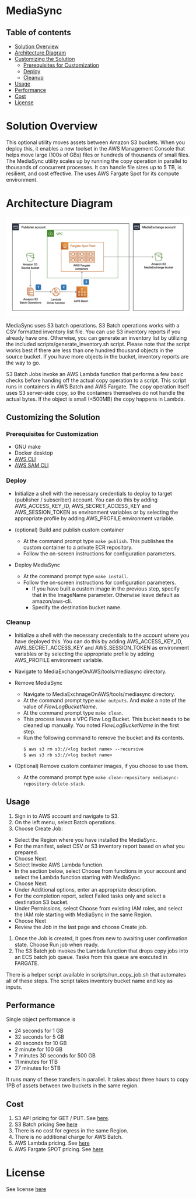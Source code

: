 # MediaSync

## Table of contents

- [Solution Overview](#solution-overview)
- [Architecture Diagram](#architecture-diagram)
- [Customizing the Solution](#customizing-the-solution)
  - [Prerequisites for Customization](#prerequisites-for-customization)
  - [Deploy](#deploy)
  - [Cleanup](#cleanup)
- [Usage](#usage)
- [Performance](#performance)
- [Cost](#cost)
- [License](#license)

<a name="solution-overview"></a>
# Solution Overview
This optional utility moves assets between Amazon S3 buckets. When you deploy this, it enables a new toolset in the AWS Management Console that helps move large (100s of GBs) files or hundreds of thousands of small files. The MediaSync utility scales up by running the copy operation in parallel to thousands of concurrent processes. It can handle file sizes up to 5 TB, is resilient, and cost effective. The uses AWS Fargate Spot for its compute environment.

<a name="architecture-diagram"></a>
# Architecture Diagram
![Architecture](images/mediasync.jpeg)

MediaSync uses S3 batch operations. S3 Batch operations works with a CSV formatted inventory list file. You can use S3 inventory reports if you already have one. Otherwise, you can generate an inventory list by utilizing the included scripts/generate_inventory.sh script. Please note that the script works best if there are less than one hundred thousand objects in the source bucket. If you have more objects in the bucket, inventory reports are the way to go.

S3 Batch Jobs invoke an AWS Lambda function that performs a few basic checks before handing off the actual copy operation to a script. This script runs in containers in AWS Batch and AWS Fargate. The copy operation itself uses S3 server-side copy, so the containers themselves do not handle the actual bytes. If the object is small (<500MB) the copy happens in Lambda.


<a name="customizing-the-solution"></a>
## Customizing the Solution

<a name="prerequisites-for-customization"></a>
### Prerequisites for Customization
* GNU make
* Docker desktop
* [AWS CLI](https://docs.aws.amazon.com/cli/latest/userguide/cli-chap-install.html)
* [AWS SAM CLI](https://docs.aws.amazon.com/serverless-application-model/latest/developerguide/serverless-sam-cli-install.html)

<a name="deploy"></a>
### Deploy

* Initialize a shell with the necessary credentials to deploy to target (publisher / subscriber) account. You can do this by adding AWS_ACCESS_KEY_ID, AWS_SECRET_ACCESS_KEY and AWS_SESSION_TOKEN as environment variables or by selecting the appropriate profile by adding AWS_PROFILE environment variable.
* (optional) Build and publish custom container
  * At the command prompt type `make publish`. This publishes the custom container to a private ECR repository.
  * Follow the on-screen instructions for configuration parameters.

* Deploy MediaSync
  * At the command prompt type `make install`.
  * Follow the on-screen instructions for configuration parameters.
    * If you have built a custom image in the previous step, specify that in the ImageName parameter. Otherwise leave default as amazon/aws-cli.
    * Specify the destination bucket name.

<a name="cleanup"></a>
### Cleanup

* Initialize a shell with the necessary credentials to the account where you have deployed this. You can do this by adding AWS_ACCESS_KEY_ID, AWS_SECRET_ACCESS_KEY and AWS_SESSION_TOKEN as environment variables or by selecting the appropriate profile by adding AWS_PROFILE environment variable.

* Navigate to MediaExchangeOnAWS/tools/mediasync directory.
* Remove MediaSync
  * Navigate to MediaExchnageOnAWS/tools/mediasync directory.
  * At the command prompt type `make outputs`. And make a note of the value of _FlowLogBucketName_.
  * At the command prompt type `make clean`.
  * This process leaves a VPC Flow Log Bucket. This bucket needs to be cleaned up manually. You noted _FlowLogBucketName_ in the first step.
  * Run the following command to remove the bucket and its contents.
    ```
    $ aws s3 rm s3://<log bucket name> --recursive
    $ aws s3 rb s3://<log bucket name>
    ```
* (Optional) Remove custom container images, if you choose to use them.
  *  At the command prompt type `make clean-repository mediasync-repository-delete-stack`.

<a name="usage"></a>
## Usage

1. Sign in to AWS account and navigate to S3.
1. On the left menu, select Batch operations.
1. Choose Create Job:
  * Select the Region where you have installed the MediaSync.
  * For the manifest, select CSV or S3 inventory report based on what you prepared.
  * Choose Next.
  * Select Invoke AWS Lambda function.
  * In the section below, select Choose from functions in your account and select the Lambda function starting with MediaSync.
  * Choose Next.
  * Under Additional options, enter an appropriate description.
  * For the completion report, select Failed tasks only and select a destination S3 bucket.
  * Under Permissions, select Choose from existing IAM roles, and select the IAM role starting with MediaSync in the same Region.
  * Choose Next
  * Review the Job in the last page and choose Create job.
1. Once the Job is created, it goes from new to awaiting user confirmation state. Choose Run job when ready.
1. The S3 Batch job invokes the Lambda function that drops copy jobs into an ECS batch job queue. Tasks from this queue are executed in FARGATE.

There is a helper script available in scripts/run_copy_job.sh that automates all of these steps. The script takes inventory bucket name and key as inputs.

<a name="performance"></a>
## Performance

Single object performance is

* 24 seconds for 1 GB
* 32 seconds for 5 GB
* 40 seconds for 10 GB
* 2 minute for 100 GB
* 7 minutes 30 seconds for 500 GB
* 11 minutes for 1TB
* 27 minutes for 5TB

It runs many of these transfers in parallel. It takes about three hours to copy 1PB of assets between two buckets in the same region.

<a name="cost"></a>
## Cost

1. S3 API pricing for GET / PUT. See [here](https://aws.amazon.com/s3/pricing/).
1. S3 Batch pricing See [here](https://aws.amazon.com/s3/pricing/)
1. There is no cost for egress in the same Region.
1. There is no additional charge for AWS Batch.
1. AWS Lambda pricing. See [here](https://aws.amazon.com/lambda/pricing/)
1. AWS Fargate SPOT pricing. See [here](https://aws.amazon.com/fargate/pricing/)


<a name="license"></a>
# License
See license [here](https://github.com/aws-solutions/media-exchange-on-aws/blob/main/LICENSE.txt)
